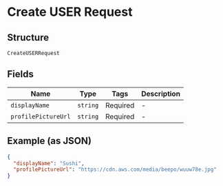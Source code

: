 
# Create USER Request

## Structure

`CreateUSERRequest`

## Fields

| Name | Type | Tags | Description |
|  --- | --- | --- | --- |
| `displayName` | `string` | Required | - |
| `profilePictureUrl` | `string` | Required | - |

## Example (as JSON)

```json
{
  "displayName": "Sushi",
  "profilePictureUrl": "https://cdn.aws.com/media/beepo/wuuw78e.jpg"
}
```

